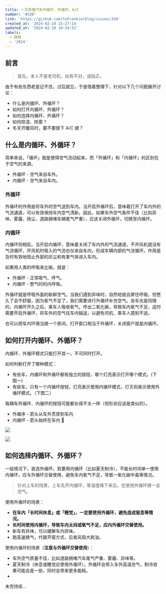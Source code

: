 ```yaml
---
title: 一次弄懂汽车内循环、外循环、A/C
number: '#330'
link: 'https://github.com/toFrankie/blog/issues/330'
created_at: '2024-02-10 15:27:14'
updated_at: '2024-02-10 19:34:52'
labels:
  - 随笔
  - '2024'
---
```

## 前言

> 首先，本人不是老司机，如有不对，请指正。

由于有些东西老是记不住，过后就忘，于是借着整理下，针对以下几个问题展开讨论：

- 什么是内循环、外循环？
- 如何打开内循环、外循环？
- 如何选择内循环、外循环？
- 如何除湿、除雾？
- 冬天开暖风时，要不要按下 A/C 键？

## 什么是内循环、外循环？

简单来说，「循环」就是使得空气流动起来，而「外循环」和「内循环」的区别在于空气的来源。

- 外循环 - 空气来自车外。
- 内循环 - 空气来自车内。

### 外循环

外循环的作用是将车外的空气送到车内。当开启外循环后，意味着打开了车内外的气流通道，可以有效保持车内空气清新。因此，如果车外空气条件不佳（比如异味、雾霾、扬尘、道路拥堵车辆尾气严重），应该关闭外循环，切换至内循环。

### 内循环

内循环则相反。当开启内循环，意味着关闭了车内外的气流通道，不开风机就没有气流循环，开风机时吸入的气流也仅来自车内，形成车辆内部的气流循环。作用是及时有效地阻止外部的灰尘和有害气体进入车内。

如果用人类的呼吸来比喻，就是：

- 外循环 - 正常吸气、呼气。
- 内循环 - 憋气时的内呼吸。

外循环就是呼吸外面的新鲜空气。当我们遇到异味时，自然地就会屏住呼吸，但憋久了会不舒服，因为氧气不足了，我们需要进行外循环补充空气。坐车也是同理的，内循环开久之后，乘车人吸收氧气，呼出二氧化碳，导致车内氧气不足，这时需要开启外循环，将车外的空气往车内输送，以避免司机、乘车人感到不适。

也可以把车内环境当做一个房间，打开窗口相当于外循环，关闭窗户就是内循环。

## 如何打开内循环、外循环？

内循环、外循环模式只能打开其一，不可同时打开。

如何判断打开了哪种模式：

- 有些车，内循环和外循环都有独立的按钮，哪个灯亮表示打开哪个模式。(下图一)
- 有些车，只有一个内循环按钮，灯亮表示使用内循环模式，灯灭则表示使用外循环模式。（下图二）

每辆车外循环、内循环的按钮可能都长得不太一样（但形状应该是类似的）。

- 外循序 - 箭头从车外贯穿到车内
- 内循环 - 箭头始终在车内 🔁

![](https://cdn.jsdelivr.net/gh/toFrankie/blog@main/images/2024/2/1707564830636.png)

![](https://cdn.jsdelivr.net/gh/toFrankie/blog@main/images/2024/2/1707564554073.png)

## 如何选择内循环、外循环？

一般情况下，首选外循环。若要用内循环（比如夏天制冷），不能长时间单一使用内循环，应与外循环交替使用，避免车内氧气不足，导致一氧化碳中毒等情况。


> 针对上车的场景，上车先开内循环，等温度降下来后，在使用外循环换一会空气。


使用外循环的场景：

- **在车内「长时间休息」或「睡觉」，一定要使用外循环，避免造成窒息等情况。**
- **长时间使用内循环，导致车内太闷或氧气不足，应内外循环交替使用。**
- 新车有异味，可以缓解车内异味。
- 跑高速换气，代替开窗方式，后者风阻大耗油。


使用内循环的场景（**注意与外循环交替使用**）：

- 车外空气质量不佳，比如道路拥堵汽车尾气严重、雾霾、异味等。
- 夏天制冷（休息或睡觉应使用外循环）。外循环会带入车外高温空气，制冷效果可能会差一些，同时会带来更多能耗。
- 


未完待续...

<!--

## other

汽车鼓风机是汽车空调系统中的重要组成部分，它的工作原理是通过鼓风机将空气引入车内，实现空气循环和温度调节。

## A/C

Air conditioner 空气调节器

1. 按下AC，压缩机开始工作，会导致油耗增大噪音变大。AC不亮的时候，只是送风，只能利用外界空气和发动机热量调解温度，说白了就是只能升温不能降温。

驾驶室温度较低时候，需要加热升温，这时候不需要打开AC。而温度较高需要降温的时候，只有打开AC才能起作用

2. 提供制冷和除湿。

3. A/C全称是air condition，理解为空气控制或空气调解，它通过空调压缩机的不同运转方式来达到制冷或制暖的目的，因此它有制冷和制暖的双重涵义。但是在汽车上，由于车载空调的制热是由发动机冷的热量提供，因此A/C的功能便只剩下制冷这一项。当A/C打开时，即意味着车辆空调压缩机开始工作。

4. 按下A/C键，油耗会增加。另外，当你按下A/C键时，汽车空调压缩机就会一直工作。而大部分汽车空调压缩机是由发动机驱动的，那势必会造成汽车油耗和发动机负担的增加。

## 观点
暖风挡+打开A/C开关的时候=干燥的暖风 用处：刚刚启动的时候，建议打开A/C开关，目的是通过压缩机来为车内除湿，降低湿度，为玻璃除雾，如果等车内温度恒定以后就可以关闭A/C。 而且要说明的是，即使打开了A/C开关，并不是代表压缩机一定是吹出来的是冷风，如果把空调调到暖风挡吹出来的就是暖风。 但暖风除雾有个问题，就是车窗会先略微起雾，然后雾气才能散开，所以在车辆开始行驶前一定要除雾完成了再驾驶。 内循环还是外循环？ 其实这个跟冷风暖风其实没有关系的，大家往往觉得车外温度低，车内温度高，如果打开了外循环是不是就增加能耗了？ 其实不是的，车内的暖风不同于冷风来自于压缩机，而暖风则是来自于车内水箱的温度，这样就是为什么车辆刚刚启动的时候，即使打开了暖风，车内温度也上不来的原因了。等到车辆行驶几分钟后，水箱温度达到了正常水温，车内空调的出风口吹的就是暖风了。 因此，内循环和外循环主要取决于天气，如果天气质量良好的时候，完全可以打开外循环，这样让新鲜空气流动进来，也防止开车的时候打瞌睡，如果空气质量差，建议就要选择内循环了。

作者：懂车天天答
链接：https://www.zhihu.com/question/404338951/answer/2277806863
来源：知乎
著作权归作者所有。商业转载请联系作者获得授权，非商业转载请注明出处。

## 开空调

空调的按键有好几个，想要打开空调，必须打开风量旋钮，然后按下AC开关才能制冷。
-->
